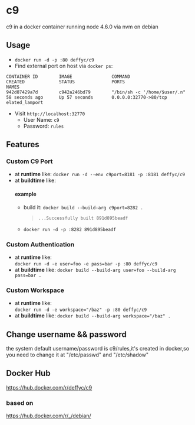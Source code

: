 # c9
c9 in a docker container running node 4.6.0 via nvm on debian

## Usage
* `docker run -d -p :80 deffyc/c9`  
* Find external port on host via `docker ps`:   
```
CONTAINER ID        IMAGE               COMMAND                  CREATED             STATUS              PORTS                                            NAMES
942d87429a7d        c942a246bd79        "/bin/sh -c '/home/$user/.n"   58 seconds ago      Up 57 seconds       0.0.0.0:32770->80/tcp                             elated_lamport
```
* Visit `http://localhost:32770`
    - User Name: `c9`
    - Password: `rules`

## Features
### Custom C9 Port
* at **runtime** like:
  `docker run -d --env c9port=8181 -p :8181 deffyc/c9`
* at **buildtime** like:
  #### example
  * build it: `docker build --build-arg c9port=8282 .`  
    > `...Successfully built 891d895beadf`
  * `docker run -d -p :8282 891d895beadf`

### Custom Authentication
* at **runtime** like:  
  `docker run -d -e user=foo -e pass=bar -p :80 deffyc/c9`
* at **buildtime** like:
  `docker build --build-arg user=foo --build-arg pass=bar .`

### Custom Workspace
* at **runtime** like:  
  `docker run -d -e workspace="/baz" -p :80 deffyc/c9`
* at **buildtime** like:
  `docker build --build-arg workspace="/baz" .`
## Change username && password
the system default username/password is c9/rules,it's created in docker,so you need to change it at "/etc/passwd" and "/etc/shadow"

## Docker Hub
https://hub.docker.com/r/deffyc/c9
### based on
https://hub.docker.com/r/_/debian/
